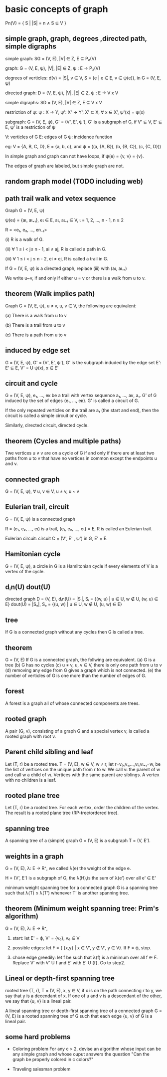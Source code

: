 # basic concepts of graph

Pn(V) = { S | |S| = n ∧ S ⊆ V }

## simple graph, graph, degrees ,directed path, simple digraphs

simple graph: SG = (V, E), |V| ∈ Z, E ⊆ P₂(V)

graph: G = (V, E, ψ),  |V|, |E| ∈ Z,  ψ : E -> P₂(V)

degrees of verticles: d(v) = |S|, v ∈ V,  S = {e | e ∈ E, v ∈ ψ(e)}, in G = (V, E, ψ)

directed graph: D = (V, E, ψ), |V|, |E| ∈ Z, ψ : E → V ⅹ V

simple digraphs: SD = (V, E), |V| ∈ Z, E ⊆ V ⅹ V

restriction of ψ:
ψ : X -> Y, ψ': X' -> Y', X' ⊆ X, ∀ x ∈ X', ψ'(x) = ψ(x)

subgraph:
G = (V, E, ψ), G' = (V', E', ψ'), G' is a subgraph of G, if V' ⊆ V, E' ⊆ E, ψ' is a restriction of ψ


V: verticles of G
E: edges of G
ψ: incidence function

eg: V = {A, B, C, D}, E = {a, b, c}, and 
ψ = ((a, {A, B}), (b, {B, C}), (c, {C, D}))

In simple graph and graph can not have loops, if ψ(e) = {v, v} = {v}.

The edges of graph are labeled, but simple graph are not.

## random graph model (TODO including web)

## path trail walk and vetex sequence

Graph G = (V, E, ψ)

ψ(eι) = {aι, aι₊₁}, eι ∈ E, aι, aι₊₁ ∈ V, ι = 1, 2, ..., n - 1, n ≥ 2

R = <e₁, e₂, ..., en₋₁>

(i) R is a walk of G.

(ii) ∀ 1 ≤ i < j≤ n - 1, ai ≠ aj, R is called a path in G. 

(iii) ∀ 1 ≤ i < j ≤ n - 2, ei ≠ ej, R is called a trail in G.

If G = (V, E, ψ) is a directed graph, replace (iii) with (aι, aι₊₁)

We write u~v, if and only if either u = v or there is a walk from u to v.

## theorem (Walk implies path)

Graph G = (V, E, ψ), u ≠ v, u, v ∈ V, the following are equivalent:

(a) There is a walk from u to v

(b) There is a trail from u to v

(c) There is a path from u to v

## induced by edge set

G = (V, E, ψ), G' = (V', E', ψ'), G' is the subgraph induded by the edge set E': E' ⊆ E, V' = U ψ(x), x ∈ E'

## circuit and cycle

G = (V, E, ψ), e₁, ..., eκ be a trail with vertex sequence a₁, ..., aκ, a₁. G' of G induced by the set of edges {e₁, ..., eκ}. G' is called a circuit of G.

If the only repeated verticles on the trail are a₁ (the start and end), then the circuit is called a simple circuit or cycle.

Similarly, directed circuit, directed cycle.

## theorem (Cycles and multiple paths)

Twe vertices u ≠ v are on a cycle of G if and only if there are at least two paths from u to v that have no vertices in common except the endpoints u and v.

## connected graph

G = (V, E, ψ), ∀ u, v ∈ V, u ≠ v, u ~ v

## Eulerian trail, circuit

G = (V, E, ψ) is a connected graph

R = (e₁, e₂, ..., eι) is a trail, {e₁, e₂, ..., eι} = E, R is called an Eulerian trail. 

Eulerian circuit: circuit C = (V', E' , ψ') in G, E' = E.

## Hamitonian cycle

G = (V, E, ψ), a circle in G is a Hamiltonian cycle if every elements of V is a vertex of the cycle.

## dᵢn(U) dout(U) 

directed graph D = (V, E), 
dᵢn(U) = |Sᵢ|, Sᵢ = {(w, u) | u ∈ U, w ∉ U, (w, u) ∈ E}
dout(U) = |Sₒ|, Sₒ = {(u, w) | u ∈ U, w ∉ U, (u, w) ∈ E}

## tree 

If G is a connected graph without any cycles then G is called a tree.

## theorem

G = (V, E)
If G is a connected graph, the follwing are equivalent.
(a) G is a tree
(b) G has no cycles
(c) u ≠ v, u, v ∈ V, there is only one path from u to v
(d) removing any edge from G gives a graph which is not connected.
(e) the number of verticles of G is one more than the number of edges of G.

## forest

A forest is a graph all of whose connected components are trees.

## rooted graph

A pair (G, v), consisting of a graph G and a special vertex v, is called a rooted graph with root v.

## Parent child sibling and leaf

Let (T, r) be a rooted tree. T = (V, E), w ∈ V, w ≠ r,
let r=v₀,v₁,...,vι,vι₊₁=w, be the list of vertices on the unique path from r to w. We call vι the parent of w and call w a child of vι.
Vertices  with the same parent are siblings. A vertex with no children is a leaf.

## rooted plane tree

Let (T, r) be a rooted tree. For each vertex, order the children of the vertex. The result is a rooted plane tree (RP-tree\ordered tree).

## spanning tree

A spanning tree of a (simple) graph G = (V, E) is a subgraph T = (V, E').

## weights in a graph

G = (V, E), λ: E → R⁺, we called λ(e) the weight of the edge e.

H = (V', E') is a subgraph of G, the λ(H),is the sum of λ(e') over all e' ∈ E'

minimum weight spanning tree for a connected graph G is a spanning tree such that λ(T) ≤ λ(T') whenever T' is another spanning tree.

## theorem (Minimum weight spanning tree: Prim's algorithm)

G = (V, E), λ: E → R⁺, 

1. start: let E' = ф, V' = {v₀}, v₀ ∈ V

2. possible edges: let F = { {x,y} | x ∈ V', y ∉ V', y ∈ V}. If F = ф, stop.

3. chose edge greedily: let f be such that λ(f) is a minimum over all f ∈ F. Replace V' with V' U f and E' with E' U {f}. Go to step2.

## Lineal or depth-first spanning tree

rooted tree (T, r), T = (V, E), x, y ∈ V, if x is on the path connecting r to y, we say that y is a decendant of x. If one of u and v is a descendant of the other, we say that {u, v} is a lineal pair.

A lineal spanning tree or depth-first spanning tree of a connected graph G = (V, E) is a rooted spanning tree of G such that each edge {u, v} of G is a lineal pair.

## some hard problems

- Coloring problem
    For any c > 2, devise an algorithm whose input can be any simple graph and whose ouput answers the question "Can the graph be properly colored in c colors?"

- Traveling salesman problem
